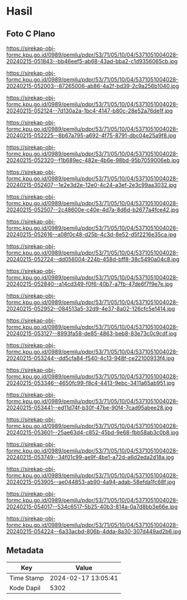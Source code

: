 # Hasil

## Foto C Plano

https://sirekap-obj-formc.kpu.go.id/0989/pemilu/pdpr/53/71/05/10/04/5371051004028-20240215-051843--bb46eef5-ab68-43ad-bba2-c1d9356065cb.jpg

https://sirekap-obj-formc.kpu.go.id/0989/pemilu/pdpr/53/71/05/10/04/5371051004028-20240215-052003--87265006-ab86-4a2f-bd39-2c9a256b1040.jpg

https://sirekap-obj-formc.kpu.go.id/0989/pemilu/pdpr/53/71/05/10/04/5371051004028-20240215-052124--7d130a2a-1bc4-4147-b80c-28e52a76de1f.jpg

https://sirekap-obj-formc.kpu.go.id/0989/pemilu/pdpr/53/71/05/10/04/5371051004028-20240215-052225--8b67a795-a692-4f75-8791-dbc04e25a9f8.jpg

https://sirekap-obj-formc.kpu.go.id/0989/pemilu/pdpr/53/71/05/10/04/5371051004028-20240215-052320--f1b689ec-482e-4b6e-98bd-95b7059006eb.jpg

https://sirekap-obj-formc.kpu.go.id/0989/pemilu/pdpr/53/71/05/10/04/5371051004028-20240215-052407--1e2e3d2e-12e0-4c24-a3ef-2e3c99aa3032.jpg

https://sirekap-obj-formc.kpu.go.id/0989/pemilu/pdpr/53/71/05/10/04/5371051004028-20240215-052507--2c48600e-c40e-4d7a-8d6d-b2677a4fce42.jpg

https://sirekap-obj-formc.kpu.go.id/0989/pemilu/pdpr/53/71/05/10/04/5371051004028-20240215-052616--a08f0c48-d25b-4c3d-8e52-d5f2216e35ca.jpg

https://sirekap-obj-formc.kpu.go.id/0989/pemilu/pdpr/53/71/05/10/04/5371051004028-20240215-052724--dd056004-224b-458d-bff8-38c5490a04c8.jpg

https://sirekap-obj-formc.kpu.go.id/0989/pemilu/pdpr/53/71/05/10/04/5371051004028-20240215-052840--a14cd349-f0f6-40b7-a7fb-47de6f7f9e7e.jpg

https://sirekap-obj-formc.kpu.go.id/0989/pemilu/pdpr/53/71/05/10/04/5371051004028-20240215-052952--084513a5-32d9-4e37-8a02-126cfc5e1414.jpg

https://sirekap-obj-formc.kpu.go.id/0989/pemilu/pdpr/53/71/05/10/04/5371051004028-20240215-053127--8993fa58-de85-4863-beb8-83e73c0c9cdf.jpg

https://sirekap-obj-formc.kpu.go.id/0989/pemilu/pdpr/53/71/05/10/04/5371051004028-20240215-053244--dd5cfa84-f540-4c13-948f-ce22100933f4.jpg

https://sirekap-obj-formc.kpu.go.id/0989/pemilu/pdpr/53/71/05/10/04/5371051004028-20240215-053346--4650fc99-f8c4-4413-9ebc-3411a65ab951.jpg

https://sirekap-obj-formc.kpu.go.id/0989/pemilu/pdpr/53/71/05/10/04/5371051004028-20240215-053441--ed11d74f-b30f-47be-90f4-7cad95abee28.jpg

https://sirekap-obj-formc.kpu.go.id/0989/pemilu/pdpr/53/71/05/10/04/5371051004028-20240215-053601--25ae63d4-c852-45bd-9e68-fbb58ab3c0b8.jpg

https://sirekap-obj-formc.kpu.go.id/0989/pemilu/pdpr/53/71/05/10/04/5371051004028-20240215-053749--34f01c99-ae9f-4be1-a72d-a6d2eda2d18a.jpg

https://sirekap-obj-formc.kpu.go.id/0989/pemilu/pdpr/53/71/05/10/04/5371051004028-20240215-053905--ae044853-ab90-4a94-adab-58efda1fc68f.jpg

https://sirekap-obj-formc.kpu.go.id/0989/pemilu/pdpr/53/71/05/10/04/5371051004028-20240215-054017--534c6517-5b25-40b3-814a-0a7d8bb3e66e.jpg

https://sirekap-obj-formc.kpu.go.id/0989/pemilu/pdpr/53/71/05/10/04/5371051004028-20240215-054224--6a33acbd-806b-4dda-8a30-307d449ad2b6.jpg


## Metadata

| Key        | Value               |
| ---------- | ------------------- |
| Time Stamp | 2024-02-17 13:05:41 |
| Kode Dapil | 5302                |



